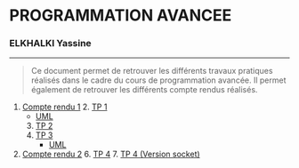 # PROGRAMMATION AVANCEE
### ELKHALKI Yassine

---
> Ce document permet de retrouver les différents travaux pratiques réalisés dans le cadre du cours de programmation avancée.
> Il permet également de retrouver les différents compte rendus réalisés.
  
  

1. [Compte rendu 1](./CR1_Elkhalki_Yassine_ProgrammationAvancee.pdf)
   2. [TP 1](./src/main/java/tp1/TpMobile.java)
      * [UML](./src/main/java/tp1/doc/umlConception.mdj)
   3. [TP 2](./src/main/java/tp2/Main.java)
   4. [TP 3](./src/main/java/tp3/Main.java)
      * [UML](./src/main/java/tp3/doc/conception.mdj)
5. [Compte rendu 2](./CR2_Elkhalki_Yassine_ProgrammationAvancee.pdf)
   6. [TP 4](./src/main/java/tp4/)
   7. [TP 4 (Version socket)](./src/main/java/tp4_socket/)